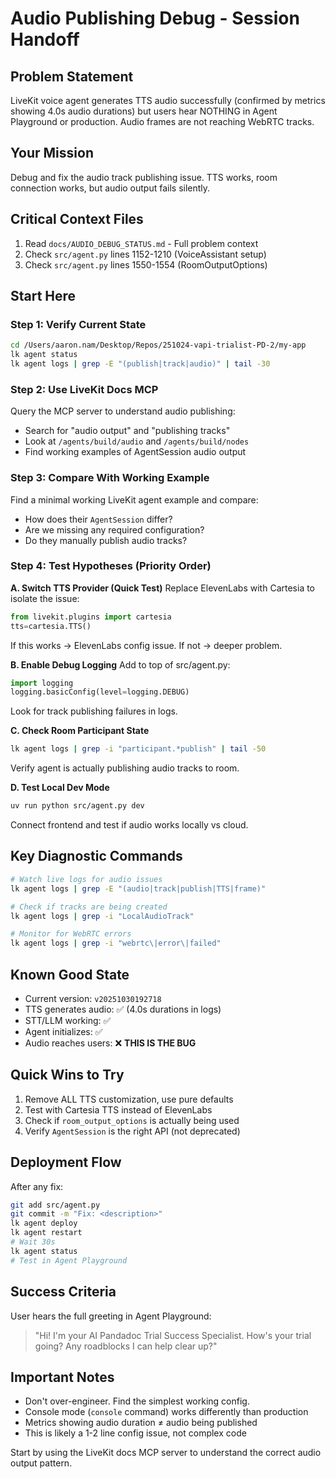 # Audio Publishing Debug - Session Handoff

## Problem Statement
LiveKit voice agent generates TTS audio successfully (confirmed by metrics showing 4.0s audio durations) but users hear NOTHING in Agent Playground or production. Audio frames are not reaching WebRTC tracks.

## Your Mission
Debug and fix the audio track publishing issue. TTS works, room connection works, but audio output fails silently.

## Critical Context Files
1. Read `docs/AUDIO_DEBUG_STATUS.md` - Full problem context
2. Check `src/agent.py` lines 1152-1210 (VoiceAssistant setup)
3. Check `src/agent.py` lines 1550-1554 (RoomOutputOptions)

## Start Here

### Step 1: Verify Current State
```bash
cd /Users/aaron.nam/Desktop/Repos/251024-vapi-trialist-PD-2/my-app
lk agent status
lk agent logs | grep -E "(publish|track|audio)" | tail -30
```

### Step 2: Use LiveKit Docs MCP
Query the MCP server to understand audio publishing:
- Search for "audio output" and "publishing tracks"
- Look at `/agents/build/audio` and `/agents/build/nodes`
- Find working examples of AgentSession audio output

### Step 3: Compare With Working Example
Find a minimal working LiveKit agent example and compare:
- How does their `AgentSession` differ?
- Are we missing any required configuration?
- Do they manually publish audio tracks?

### Step 4: Test Hypotheses (Priority Order)

**A. Switch TTS Provider (Quick Test)**
Replace ElevenLabs with Cartesia to isolate the issue:
```python
from livekit.plugins import cartesia
tts=cartesia.TTS()
```
If this works → ElevenLabs config issue. If not → deeper problem.

**B. Enable Debug Logging**
Add to top of src/agent.py:
```python
import logging
logging.basicConfig(level=logging.DEBUG)
```
Look for track publishing failures in logs.

**C. Check Room Participant State**
```bash
lk agent logs | grep -i "participant.*publish" | tail -50
```
Verify agent is actually publishing audio tracks to room.

**D. Test Local Dev Mode**
```bash
uv run python src/agent.py dev
```
Connect frontend and test if audio works locally vs cloud.

## Key Diagnostic Commands
```bash
# Watch live logs for audio issues
lk agent logs | grep -E "(audio|track|publish|TTS|frame)"

# Check if tracks are being created
lk agent logs | grep -i "LocalAudioTrack"

# Monitor for WebRTC errors
lk agent logs | grep -i "webrtc\|error\|failed"
```

## Known Good State
- Current version: `v20251030192718`
- TTS generates audio: ✅ (4.0s durations in logs)
- STT/LLM working: ✅
- Agent initializes: ✅
- Audio reaches users: ❌ **THIS IS THE BUG**

## Quick Wins to Try
1. Remove ALL TTS customization, use pure defaults
2. Test with Cartesia TTS instead of ElevenLabs
3. Check if `room_output_options` is actually being used
4. Verify `AgentSession` is the right API (not deprecated)

## Deployment Flow
After any fix:
```bash
git add src/agent.py
git commit -m "Fix: <description>"
lk agent deploy
lk agent restart
# Wait 30s
lk agent status
# Test in Agent Playground
```

## Success Criteria
User hears the full greeting in Agent Playground:
> "Hi! I'm your AI Pandadoc Trial Success Specialist. How's your trial going? Any roadblocks I can help clear up?"

## Important Notes
- Don't over-engineer. Find the simplest working config.
- Console mode (`console` command) works differently than production
- Metrics showing audio duration ≠ audio being published
- This is likely a 1-2 line config issue, not complex code

Start by using the LiveKit docs MCP server to understand the correct audio output pattern.
